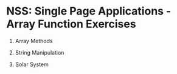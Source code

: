 # NSS: Single Page Applications - Array Function Exercises

1. Array Methods

2. String Manipulation

3. Solar System
